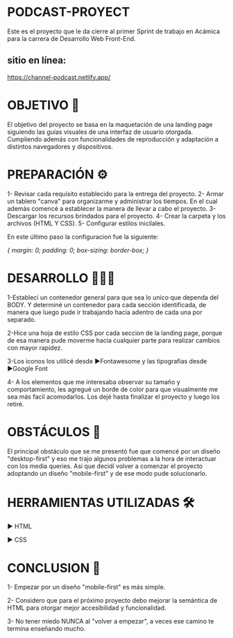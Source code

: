 # PODCAST-PROYECT
Este es el proyecto que le da cierre al primer Sprint de trabajo en Acámica para la carrera de Desarrollo Web Front-End.

## sitio en línea:
https://channel-podcast.netlify.app/ 


# OBJETIVO 🏅

El objetivo del proyecto se basa en la maquetación de una landing page siguiendo las guías visuales de una interfaz de usuario otorgada. Cumpliendo además con funcionalidades de reproducción y adaptación a distintos navegadores y dispositivos. 

# PREPARACIÓN ⚙️

1- Revisar cada requisito establecido para la entrega del proyecto.
2- Armar un tablero "canva" para organizarme y administrar los tiempos. En el cual además comencé a establecer la manera de llevar a cabo el proyecto.
3- Descargar los recursos brindados para el proyecto.
4- Crear la carpeta y los archivos (HTML Y CSS).
5- Configurar estilos inicilales. 

En este último paso la configuracion fue la siguiente:

*{
    margin: 0;
    padding: 0;
    box-sizing: border-box;
}*


# DESARROLLO 👨🏽‍💻

1-Establecí un contenedor general para que sea lo unico que dependa del BODY. Y determiné un contenedor para cada sección identificada, de manera que luego pude ir trabajando hacia adentro de cada una por separado.

2-Hice una hoja de estilo CSS por cada seccion de la landing page, porque de esa manera pude moverme hacia cualquier parte para realizar cambios con mayor rapidez. 

3-Los iconos los utilicé desde ▶︎Fontawesome y las tipografias desde ▶︎Google Font

4- A los elementos que me interesaba observar su tamaño y comportamiento, les agregué un borde de color para que visualmente me sea más facil acomodarlos. Los dejé hasta finalizar el proyecto y luego los retiré.

# OBSTÁCULOS 📕

El principal obstáculo que se me presentó fue que comencé por un diseño "desktop-first" y eso me trajo algunos problemas a la hora de interactuar con los media queries. Asi que decidí volver a comenzar el proyecto adoptando un diseño "mobile-first" y de ese modo pude solucionarlo.

# HERRAMIENTAS UTILIZADAS 🛠️

▶︎  HTML 

▶︎  CSS


# CONCLUSION 📃

1- Empezar por un diseño "mobile-first" es más simple. 

2- Considero que para el próximo proyecto debo mejorar la semántica de HTML para otorgar mejor accesibilidad y funcionalidad. 

3- No tener miedo NUNCA al "volver a empezar", a veces ese camino te termina enseñando mucho. 




